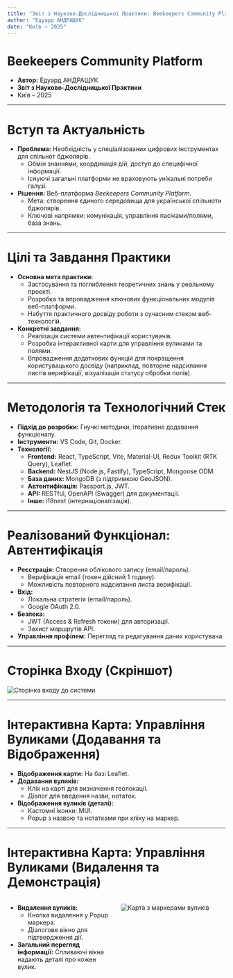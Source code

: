 ```yaml
---
title: "Звіт з Науково-Дослідницької Практики: Beekeepers Community Platform"
author: "Едуард АНДРАЩУК"
date: "Київ – 2025"
---
```


<style>
.two-col-container {
  display: flex;
  width: 100%;
  height: calc(100% - 60px); /* Adjust height if title takes more space */
  align-items: stretch; 
  gap: 20px; 
}
.two-col-container > div {
  flex: 1; 
  overflow: auto; /* Allow scrolling for text if it overflows */
}
.two-col-container img {
  max-width: 100%;
  max-height: 100%;
  object-fit: contain; 
  display: block; 
  margin: auto; 
}
</style>

# Beekeepers Community Platform

*   **Автор:** Едуард АНДРАЩУК
*   **Звіт з Науково-Дослідницької Практики**
*   Київ – 2025

---

# Вступ та Актуальність

*   **Проблема:** Необхідність у спеціалізованих цифрових інструментах для спільнот бджолярів.
    *   Обмін знаннями, координація дій, доступ до специфічної інформації.
    *   Існуючі загальні платформи не враховують унікальні потреби галузі.
*   **Рішення:** Веб-платформа *Beekeepers Community Platform*.
    *   Мета: створення єдиного середовища для української спільноти бджолярів.
    *   Ключові напрямки: комунікація, управління пасіками/полями, база знань.

---

# Цілі та Завдання Практики

*   **Основна мета практики:**
    *   Застосування та поглиблення теоретичних знань у реальному проєкті.
    *   Розробка та впровадження ключових функціональних модулів веб-платформи.
    *   Набуття практичного досвіду роботи з сучасним стеком веб-технологій.
*   **Конкретні завдання:**
    *   Реалізація системи автентифікації користувачів.
    *   Розробка інтерактивної карти для управління вуликами та полями.
    *   Впровадження додаткових функцій для покращення користувацького досвіду (наприклад, повторне надсилання листів верифікації, візуалізація статусу обробки полів).

---

# Методологія та Технологічний Стек

*   **Підхід до розробки:** Гнучкі методики, ітеративне додавання функціоналу.
*   **Інструменти:** VS Code, Git, Docker.
*   **Технології:**
    *   **Frontend:** React, TypeScript, Vite, Material-UI, Redux Toolkit (RTK Query), Leaflet.
    *   **Backend:** NestJS (Node.js, Fastify), TypeScript, Mongoose ODM.
    *   **База даних:** MongoDB (з підтримкою GeoJSON).
    *   **Автентифікація:** Passport.js, JWT.
    *   **API:** RESTful, OpenAPI (Swagger) для документації.
    *   **Інше:** i18next (інтернаціоналізація).

---

# Реалізований Функціонал: Автентифікація

*   **Реєстрація:** Створення облікового запису (email/пароль).
    *   Верифікація email (токен дійсний 1 годину).
    *   Можливість повторного надсилання листа верифікації.
*   **Вхід:**
    *   Локальна стратегія (email/пароль).
    *   Google OAuth 2.0.
*   **Безпека:**
    *   JWT (Access & Refresh токени) для авторизації.
    *   Захист маршрутів API.
*   **Управління профілем:** Перегляд та редагування даних користувача.

---

# Сторінка Входу (Скріншот)

![Сторінка входу до системи](images/login_page.png "width=900px") 
<!-- You can adjust the width here if needed, or remove it for Marp's default full-width image on a blank slide -->

---

# Інтерактивна Карта: Управління Вуликами (Додавання та Відображення)

*   **Відображення карти:** На базі Leaflet.
*   **Додавання вуликів:**
    *   Клік на карті для визначення геолокації.
    *   Діалог для введення назви, нотаток.
*   **Відображення вуликів (деталі):**
    *   Кастомні іконки: MUI.
    *   Popup з назвою та нотатками при кліку на маркер.

---

# Інтерактивна Карта: Управління Вуликами (Видалення та Демонстрація)

<div class="two-col-container">
  <div class="slide-text-content">

*   **Видалення вуликів:**
    *   Кнопка видалення у Popup маркера.
    *   Діалогове вікно для підтвердження дії.
*   **Загальний перегляд інформації:** Спливаючі вікна надають деталі про кожен вулик.

  </div>
  <div class="slide-image-content">

![Карта з маркерами вуликів](images/map_hives_demo.png)

  </div>
</div>

---

# Інтерактивна Карта: Поля (Додавання та Редагування)

<div class="two-col-container">
  <div class="slide-image-content">

![Карта з полями різного кольору](images/map_fields_demo.png)

  </div>
  <div class="slide-text-content">

*   **Додавання полів:**
    Малювання полігонів на карті.
*   **Редагування метаданих полів:**
    Кнопка редагування у Popup поля.
*   **Візуалізація статусу обробки:**
    Динамічне фарбування полігонів:
    Червоний - обробка поля сьогодні,
    Помаранчевий - скоро,
    Синій - колір за замовчуванням.

  </div>
</div>

---

# Інші Реалізовані Аспекти

*   **Інтернаціоналізація (i18next):** Підтримка української та англійської мов інтерфейсу.
*   **Управління станом API (RTK Query):** Ефективна взаємодія з бекендом, кешування, обробка станів завантаження/помилок для картографічних об'єктів.
*   **Налаштування email-сервісу (Mailgun):** Конфігурація DNS (SPF, DKIM, DMARC) для надійної доставки транзакційних листів.

---

# Ключові Технічні Рішення та Виклики

*   **Кастомні іконки на Leaflet карті:**
    *   Завдання: Використати MUI іконки як маркери.
    *   Рішення: `ReactDOMServer.renderToString(<MUI_Icon />)` + `L.divIcon`.
*   **Динамічне оновлення стилів об'єктів на карті:**
    *   Завдання: Змінювати колір полів залежно від дат.
    *   Рішення: Клієнтська логіка (`getFieldTreatmentStatus`), оновлення `pathOptions` для `Polygon`.
*   **Управління станом для інтерактивних діалогів:**
    *   Завдання: Керування станом відкриття/закриття, даними форм для додавання/редагування/видалення.
    *   Рішення: React `useState` для локального стану компонентів, передача даних через props.

---
# Результати Практики та Набуті Навички
*   **Основні результати:**
    *   Реалізовано ключовий функціонал для інтерактивної карти (CRUD для вуликів та полів, візуалізація обробок).
    *   Розроблену зручну сучасну систему автентифікації.
*   **Набуті навички:**
    *   **Frontend:** Поглиблена робота з React, Leaflet, Material-UI, RTK Query.
    *   **Backend:** Розуміння взаємодії з NestJS API, обробка запитів, робота з DTO.
    *   **Full-stack:** Досвід розробки та інтеграції клієнтської та серверної частин.
    *   **Інструменти:** Ефективне використання Git, Docker, Vite.
    *   **Problem-solving:** Аналіз та вирішення технічних проблем, налагодження коду, робота з документацією.

---

# Висновки та Подальший Розвиток Платформи

*   **Висновки:**
    *   Розроблена інтерактивна карта та платформа *Beekeepers Community Platform* загалом є цінним інструментом для бджолярів.
    *   Практика дозволила застосувати теоретичні знання та отримати важливий практичний досвід.
*   **Можливі напрямки подальшого розвитку (з фокусом на карті та суміжних функціях):**
    *   Реалізація фільтрації та редагування об'єктів на карті.
    *   Система сповіщень про обробку полів поблизу пасік.
    *   Додавання аналітичних шарів на карту (типи медоносів, погодні дані).
    *   Подальше розширення функціоналу форумів та бази знань.

---

# Дякую за увагу!

*   **Питання?**
*   Ознайомитися з продуктом: https://beekeepers-frontend.onrender.com/
